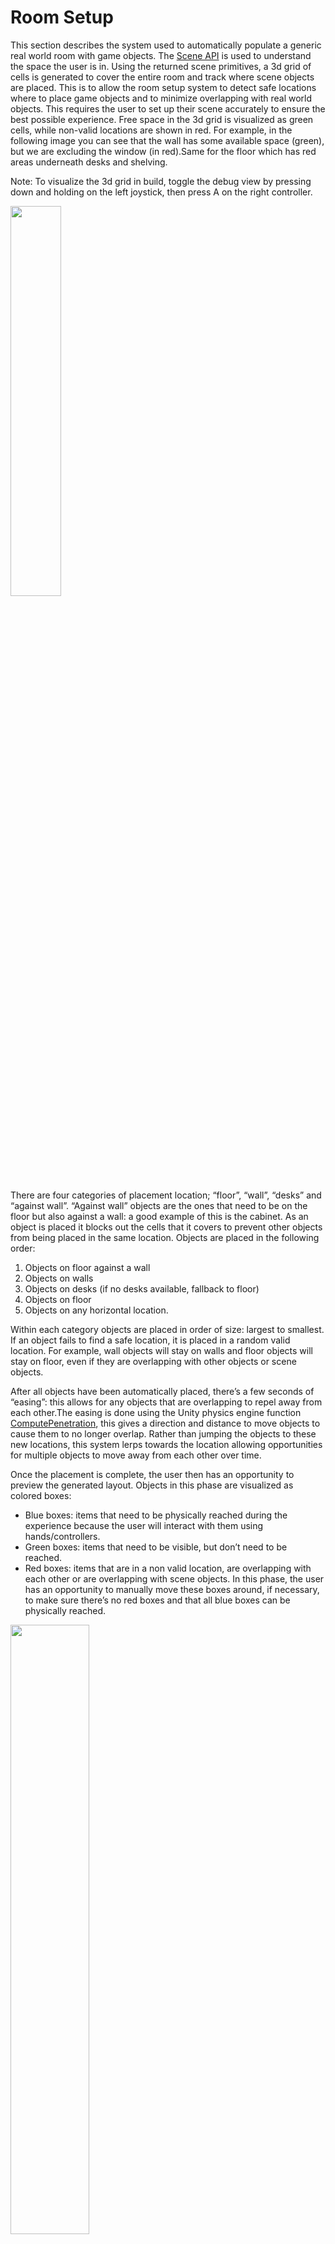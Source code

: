 # Room Setup
This section describes the system used to automatically populate a generic real world room with game objects.
The [Scene API](https://developer.oculus.com/documentation/unity/unity-scene-overview/) is used to understand the space the user is in. Using the returned scene primitives, a 3d grid of cells is generated to cover the entire room and track where scene objects are placed.
This is to allow the room setup system to detect safe locations where to place game objects and to minimize overlapping with real world objects. This requires the user to set up their scene accurately to ensure the best possible experience.
Free space in the 3d grid is visualized as green cells, while non-valid locations are shown in red. For example, in the following image you can see that the wall has some available space (green), but we are excluding the window (in red).Same for the floor which has red areas underneath desks and shelving.

Note: To visualize the 3d grid in build, toggle the debug view by pressing down and holding on the left joystick, then press A on the right controller.

<img src="../Documentation/Images/RoomSetup.png" width="40%" height="40%" >

There are four categories of placement location; “floor”, “wall”, “desks” and “against wall”. “Against wall” objects are the ones that need to be on the floor but also against a wall: a good example of this is the cabinet.
As an object is placed it blocks out the cells that it covers to prevent other objects from being placed in the same location.
Objects are placed in the following order:
1. Objects on floor against a wall 
2. Objects on walls 
3. Objects on desks (if no desks available, fallback to floor)
4. Objects on floor 
5. Objects on any horizontal location.

Within each category objects are placed in order of size: largest to smallest.
If an object fails to find a safe location, it is placed in a  random valid location. For example, wall objects will stay on walls and floor objects will stay on floor, even if they are overlapping with other objects or scene objects.

After all objects have been automatically placed, there’s a few seconds of “easing”: this allows for any objects that are overlapping to repel away from each other.The easing is done using the Unity physics engine function [ComputePenetration](https://docs.unity3d.com/ScriptReference/Physics.ComputePenetration.html), this gives a direction and distance to move objects to cause them to no longer overlap. Rather than jumping the objects to these new locations, this system lerps towards the location allowing opportunities for multiple objects to move away from each other over time.


Once the placement is complete, the user then has an opportunity to preview the generated layout. Objects in this phase are visualized as colored boxes:
 - Blue boxes: items that need to be physically reached during the experience because the user will interact with them using hands/controllers.
 - Green boxes: items that need to be visible, but don’t need to be reached.
 - Red boxes: items that are in a non valid location, are overlapping with each other or are overlapping with scene objects.
In this phase, the user has an opportunity to manually move these boxes around, if necessary, to make sure there’s no red boxes and that all blue boxes can be physically reached.

<img src="../Documentation/Images/SpawningBoxes.png" width="50%" height="50%">

After this, the user can confirm the layout and start the experience.  Object positions are then stored and used during gameplay to avoid re-doing these heavy calculations.

### Relevant Files
- [ObjectPlacementManager.cs](../Assets/CrypticCabinet/Scripts/Utils/ObjectPlacementManager.cs)
- [SceneUnderstandingLocationPlacer.cs](../Assets/CrypticCabinet/Scripts/SceneManagement/SceneUnderstandingLocationPlacer.cs)
- [FloorSpaceFinder.cs](../Assets/CrypticCabinet/Scripts/SceneManagement/FloorSpaceFinder.cs)
- [WallSpaceFinder.cs](../Assets/CrypticCabinet/Scripts/SceneManagement/WallSpaceFinder.cs)
- [DeskSpaceFinder.cs](../Assets/CrypticCabinet/Scripts/SceneManagement/DeskSpaceFinder.cs)

# Networking
Multiplayer is connected and managed via [Photon Fusion](https://doc.photonengine.com/realtime/current/getting-started/quick-start), given the app is designed for colocation it’s not necessary to have a lobby screen. When the host creates a new game they are presented with a room code that they then share with their guests. This is handled within [PhotonConnector](../Assets/CrypticCabinet/Scripts/Photon/PhotonConnector.cs). Also colocation events are triggered from here as well. A deep dive can be found [here](https://developer.oculus.com/documentation/unity/unity-colocation-deep-dive/) and called from within [ColocationDriverNetObj](../Assets/CrypticCabinet/Scripts/Colocation/ColocationDriverNetObj.cs).

### Relevant Files
- [GrabPassOwnership.cs](../Assets/CrypticCabinet/Scripts/Utils/GrabPassOwnership.cs)
- [NetworkedSnapHandler.cs](../Assets/CrypticCabinet/Scripts/Utils/NetworkedSnapHandler.cs)
- [NetworkedSnappedObject.cs](../Assets/CrypticCabinet/Scripts/Utils/NetworkedSnappedObject.cs)

# Rope
<img src="../Documentation/Images/Rope.gif" width="40%" height="40%">

After an initial prototype based on a chain of physics colliders, it was decided to opt for a Verlet rope implementation instead, heavily based on [this open source example](https://github.com/GaryMcWhorter/Verlet-Chain-Unity). The issue with the first prototype was that the result looked like the rope was made up of sticks and was quite difficult to tune, while the second approach gave much more realistic results. 
It took a few iterations to fine tune the correct amount of bones for the skeleton of the final asset, to make sure it looked fluid without affecting performance. 
Another aspect to improve its look and feel was to avoid making it feel elastic: that’s why, when pulling, it was preferred to make it come out of the ceiling instead of stretching it.
In terms of interaction, the rope can be grabbed from any point along its length, using one or two hands. This is implemented by placing a Grabbable on the rope following the user's hand, once the user grabs the Grabbable it locks to the nearest node in the rope and that node then follows the user's hand. This is duplicated with a second Grabbable for the other hand. These grabbed positions are synchronized with the other users over the network so remote users can see the active player grabbing the rope.
Another important element to make the rope feel more real was to ensure that it collided correctly with walls and other objects in the scene. Collisions are calculated using [Physics.OverlapSphereNonAlloc](https://docs.unity3d.com/ScriptReference/Physics.OverlapSphereNonAlloc.html) and [Physics.ComputePenetration](https://docs.unity3d.com/ScriptReference/Physics.ComputePenetration.html) to push rope nodes away from each other and from scene objects. In terms of multiplayer,each client calculates their own rope updates, but they share some fixed locations when the rope is being held by a user.

### Relevant Files
- [Rope.cs](../Assets/CrypticCabinet/Scripts/Puzzles/SandPuzzle/Rope.cs)

# LUT
When the user activates the UV light or the Orrery projection, the passthrough camera feed is darkened to give the effect of being in a dark room, this is achieved using the [Passthrough Styling Feature](https://developer.oculus.com/documentation/unity/unity-customize-passthrough-styling/) of the  Meta Quest SDK with a [Look Up Table](https://developer.oculus.com/documentation/unity/unity-customize-passthrough-color-mapping/#color-look-up-tables-luts) (LUT). We use a central manager to control this to ensure consistency if both interactions are enabled at the same time. The manager is also used for multi-user scenarios to make sure that the effect is replicated for all users in the experience.

### Relevant Files
- [PassthroughChanger.cs](../Assets/CrypticCabinet/Scripts/Passthrough/PassthroughChanger.cs)
- [PassthroughConfigurator.cs](../Assets/CrypticCabinet/Scripts/Passthrough/PassthroughConfigurator.cs)

# Camera darkens when inside objects
The camera darkens if the user tries to put their head inside a piece of furniture such as the Orrery. Initially the use of a Unity [Volume](https://docs.unity3d.com/Packages/com.unity.render-pipelines.universal@14.0/manual/Volumes.html) (part of the Universal Render Pipeline) was explored. This provided an easy way to fade out the majority of visible geometry as the user got closer. Unfortunately this approach did not have an effect on the [passthrough](https://developer.oculus.com/documentation/unity/unity-passthrough/) rendering, since developers can not directly access the passthrough video feed for privacy reasons. To overcome this limitation,it was decided to add an additional trigger volume using OnTriggerEnter and OnTriggerExit to enable and disable the passthrough. This trigger volume is slightly smaller than the fade volume so that the passthrough smoothly switches off in the middle of the 3D geometry fading effect.

### Relevant Files
- [BlackoutVolume.cs](../Assets/CrypticCabinet/Scripts/Utils/BlackoutVolume.cs)

# Safe Dials
<img src="../Documentation/Images/Safe.gif" width="50%" height="50%">

There is no off the shelf solution that would allow for a single finger to be used to swipe up and down to scroll through the numbers on the safe in a natural way. The [final implementation](../Assets/CrypticCabinet/Scripts/Puzzles/Safe/SwipeDetector.cs) simply puts a trigger collider on the index finger of the user's hands and then detects if they start in the middle of the dial and swipe up or down. When a swipe has been detected the number carousel is animated up or down and once all dials read the correct values the safe door animates open.

<img src="../Documentation/Images/DialColliders.png" width="50%" height="50%">

### Relevant Files
- [SafeLockChecker.cs](../Assets/CrypticCabinet/Scripts/Puzzles/Safe/SafeLockChecker.cs)
- [SwipeDetector.cs](../Assets/CrypticCabinet/Scripts/Puzzles/Safe/SwipeDetector.cs)
- [SafeStateMachine.cs](../Assets/CrypticCabinet/Scripts/Puzzles/Safe/SafeStateMachine.cs)

# Clock
<img src="../Documentation/Images/Clock.gif" width="50%" height="50%">

The clock time selection feature is enabled by the [OneGrabRotateTransformer](https://developer.oculus.com/documentation/unity/unity-isdk-grabbable/#one-grab-transformers) feature of the Meta Quest API. The local rotation of the handle is then used to drive the rotation of the clock hands, which are used to detect when the user has selected the correct time. The use of a specific “click” sound helps the user understand when the clock hands are in the correct position. At that point, the clock door animates open.

### Relevant Files
- [ClockSpinner.cs](../Assets/CrypticCabinet/Scripts/Puzzles/Clock/ClockSpinner.cs)
- [ClockHandMover.cs](../Assets/CrypticCabinet/Scripts/Puzzles/Clock/ClockHandMover.cs)


# Key & UV Bulb
<p>
    <img src="../Documentation/Images/UVbulb_screw.gif" width="40%" height="40%" >
    <img src="../Documentation/Images/UVbulb_unscrew.gif" width="40%" height="40%" >
</p>

Both theUV bulb and the key require two interaction modes combined together.
First, a mode where they can be freely manipulated, allowing the user to grab, move and rotate the objects as normal in the space. Second, a mode where the object is locked to a position and can only be rotated around a single axis by the user.
Although both of these exist in the Meta Quest API in the form of the [OneGrabFreeTransformer and OneGrabRotateTransformer](https://developer.oculus.com/documentation/unity/unity-isdk-grabbable/#one-grab-transformers), it is not possible to dynamically switch between them after the [Grabbable](https://developer.oculus.com/documentation/unity/unity-isdk-grabbable/) has been initialized. The solution to this is to create a new script [OneGrabToggleRotateTransformer](../Assets/CrypticCabinet/Scripts/Interactions/OneGrabToggleRotateTransformer.cs) which combines the functionality of the two aforementioned scripts with additional logic to toggle between them at runtime.
For the use case of the key, once it's snapped into the lock, it’s changed to rotation only mode and the rotation is tracked until it’s spun anti-clock wise enough to unlock the drawer.
In the case of the bulbs, it’s a little more complex as they need to be snapped in place, screwed and/or unscrewed.. This requires toggling between free movement and locked rotation when snapped/unsnapped, then raising/lowering the bulb as the screwing/unscrewing motion takes place.

<img src="../Documentation/Images/Key.gif" width="50%" height="50%">

### Relevant Files
- [ScrewableObject.cs](../Assets/CrypticCabinet/Scripts/Interactions/ScrewableObject.cs)
- [ScrewSnapZone.cs](../Assets/CrypticCabinet/Scripts/Interactions/ScrewSnapZone.cs)
- [OneGrabToggleRotateTransformer.cs](../Assets/CrypticCabinet/Scripts/Interactions/OneGrabToggleRotateTransformer.cs)